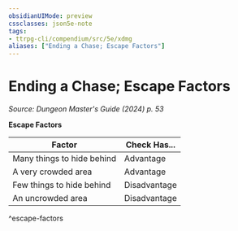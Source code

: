 ```yaml
---
obsidianUIMode: preview
cssclasses: json5e-note
tags:
- ttrpg-cli/compendium/src/5e/xdmg
aliases: ["Ending a Chase; Escape Factors"]
---
```

# Ending a Chase; Escape Factors
*Source: Dungeon Master's Guide (2024) p. 53* 

**Escape Factors**

| Factor | Check Has... |
|--------|--------------|
| Many things to hide behind | Advantage |
| A very crowded area | Advantage |
| Few things to hide behind | Disadvantage |
| An uncrowded area | Disadvantage |
^escape-factors